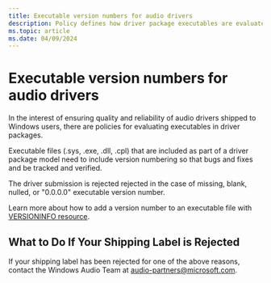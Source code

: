 ```yaml
---
title: Executable version numbers for audio drivers 
description: Policy defines how driver package executables are evaluated. 
ms.topic: article
ms.date: 04/09/2024
---
```

# Executable version numbers for audio drivers 

In the interest of ensuring quality and reliability of audio drivers shipped to Windows users, there are policies for evaluating executables in driver packages.

Executable files (.sys, .exe, .dll, .cpl) that are included as part of a driver package model need to include version numbering so that bugs and fixes and be tracked and verified.

The driver submission is rejected rejected in the case of missing, blank, nulled, or "0.0.0.0" executable version number.

Learn more about how to add a version number to an executable file with [VERSIONINFO resource](/windows/desktop/menurc/versioninfo-resource).

## What to Do If Your Shipping Label is Rejected
If your shipping label has been rejected for one of the above reasons, contact the Windows Audio Team at audio-partners@microsoft.com.
